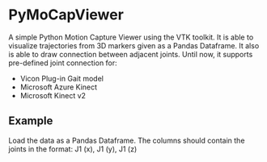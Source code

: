 # PyMoCapViewer

A simple Python Motion Capture Viewer using the VTK toolkit. It is able to visualize trajectories from 3D markers given as a Pandas Dataframe. It also is able to draw connection between adjacent joints. Until now, it supports pre-defined joint connection for:

- Vicon Plug-in Gait model
- Microsoft Azure Kinect
- Microsoft Kinect v2

## Example
Load the data as a Pandas Dataframe. The columns should contain the joints in the format: J1 (x), J1 (y), J1 (z)

